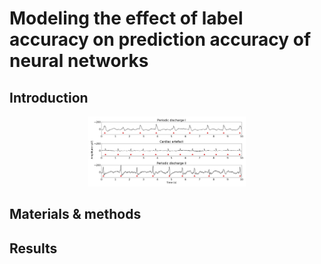 # Modeling the effect of label accuracy on prediction accuracy of neural networks

## Introduction

<p align="center">
<img src="https://github.com/Svanteberg/Label-accuracy/blob/master/images/examples of eeg categories.png" width="50%">
</p>

## Materials & methods

## Results

